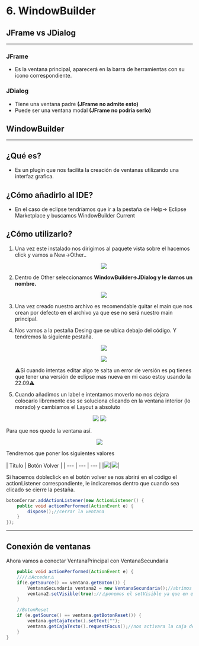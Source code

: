 # 6. WindowBuilder

## JFrame vs JDialog

---

### JFrame

- Es la ventana principal, aparecerá en la barra de herramientas con su icono correspondiente.

### JDialog

- Tiene una ventana padre **(JFrame no admite esto)**
- Puede ser una ventana modal **(JFrame no podría serlo)**

## WindowBuilder

---

## ¿Qué es?

- Es un plugin que nos facilita la creación de ventanas utilizando una interfaz grafica.

## ¿Cómo añadirlo al IDE?

- En el caso de eclipse tendríamos que ir a la pestaña de Help→ Eclipse Marketplace y buscamos WindowBuilder Current

## ¿Cómo utilizarlo?

1. Una vez este instalado nos dirigimos al paquete vista sobre el hacemos click y vamos a New→Other..
    
	<p align="center">
  		<img src="fotosReadme/Untitled.png">
	</p>
    
    
2. Dentro de Other seleccionamos ****WindowBuilder→JDialog y le damos un nombre.****

	<p align="center">
  		<img src="fotosReadme/Untitled%201.png">
	</p>

1. Una vez creado nuestro archivo es recomendable quitar el main que nos crean por defecto en el archivo ya que ese no será nuestro main principal.
2. Nos vamos a la pestaña Desing que se ubica debajo del código. Y tendremos la siguiente pestaña.
    
	<p align="center">
  		<img src="fotosReadme/Untitled%202.png">
	</p>
    
    <p align="center">
  		<img src="fotosReadme/Untitled%203.png">
	</p>
    
    
    ⚠️Si cuando intentas editar algo te salta un error de versión es pq tienes que tener una versión de eclipse mas nueva en mi caso estoy usando la 22.09⚠️
    
3. Cuando añadimos un label e intentamos moverlo no nos dejara colocarlo libremente eso se soluciona clicando en la ventana interior (lo morado) y cambiamos el Layout a absoluto

<p align="center">
 <img src="fotosReadme/Untitled%204.png"> <img src="fotosReadme/Untitled%205.png"> 
</p>

Para que nos quede la ventana así.
<p align="center">
  		<img src="fotosReadme/Untitled%206.png">
</p>

Tendremos que poner los siguientes valores

| Titulo | Botón Volver |
| --- | --- | --- |
|<img src="fotosReadme/Untitled%207.png">|<img src="fotosReadme/Untitled%208.png">|


Si hacemos dobleclick en el botón volver se nos abrirá en el código el actionListener correspondiente, le indicaremos dentro que cuando sea clicado se cierre la pestaña.

```java
botonCerrar.addActionListener(new ActionListener() {
	public void actionPerformed(ActionEvent e) {
		dispose();//cerrar la ventana
	}
});
```

---

## Conexión de ventanas

Ahora vamos a conectar VentanaPrincipal con VentanaSecundaria

```java
	public void actionPerformed(ActionEvent e) {
	////⚠️Acceder⚠️
	if(e.getSource() == ventana.getBoton()) {
		VentanaSecundaria ventana2 = new VentanaSecundaria();//abrimos la ventanaSecundaria
		ventana2.setVisible(true);//⚠️ponemos el setVisible ya que en el constructor no esta
	}

	//BotonReset
	if (e.getSource() == ventana.getBotonReset()) {
		ventana.getCajaTexto().setText("");
		ventana.getCajaTexto().requestFocus();//nos activara la caja de texto
	}
}
```